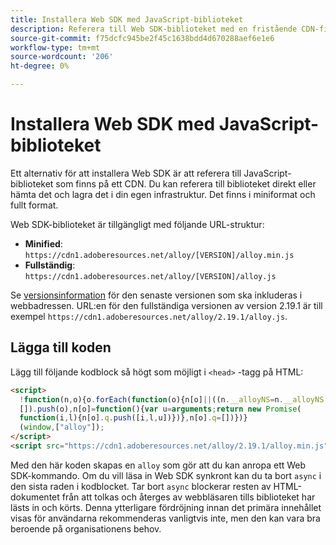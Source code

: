 ```yaml
---
title: Installera Web SDK med JavaScript-biblioteket
description: Referera till Web SDK-biblioteket med en fristående CDN-fil.
source-git-commit: f75dcfc945be2f45c1638bdd4d670288aef6e1e6
workflow-type: tm+mt
source-wordcount: '206'
ht-degree: 0%

---
```



# Installera Web SDK med JavaScript-biblioteket

Ett alternativ för att installera Web SDK är att referera till JavaScript-biblioteket som finns på ett CDN. Du kan referera till biblioteket direkt eller hämta det och lagra det i din egen infrastruktur. Det finns i miniformat och fullt format.

Web SDK-biblioteket är tillgängligt med följande URL-struktur:

* **Minified**: `https://cdn1.adoberesources.net/alloy/[VERSION]/alloy.min.js`
* **Fullständig**: `https://cdn1.adoberesources.net/alloy/[VERSION]/alloy.js`

Se [versionsinformation](../release-notes.md) för den senaste versionen som ska inkluderas i webbadressen. URL:en för den fullständiga versionen av version 2.19.1 är till exempel `https://cdn1.adoberesources.net/alloy/2.19.1/alloy.js`.

## Lägga till koden

Lägg till följande kodblock så högt som möjligt i `<head>` -tagg på HTML:

```html
<script>
  !function(n,o){o.forEach(function(o){n[o]||((n.__alloyNS=n.__alloyNS||
  []).push(o),n[o]=function(){var u=arguments;return new Promise(
  function(i,l){n[o].q.push([i,l,u])})},n[o].q=[])})}
  (window,["alloy"]);
</script>
<script src="https://cdn1.adoberesources.net/alloy/2.19.1/alloy.min.js" async></script>
```

Med den här koden skapas en `alloy` som gör att du kan anropa ett Web SDK-kommando. Om du vill läsa in Web SDK synkront kan du ta bort `async` i den sista raden i kodblocket. Tar bort `async` blockerar resten av HTML-dokumentet från att tolkas och återges av webbläsaren tills biblioteket har lästs in och körts. Denna ytterligare fördröjning innan det primära innehållet visas för användarna rekommenderas vanligtvis inte, men den kan vara bra beroende på organisationens behov.
